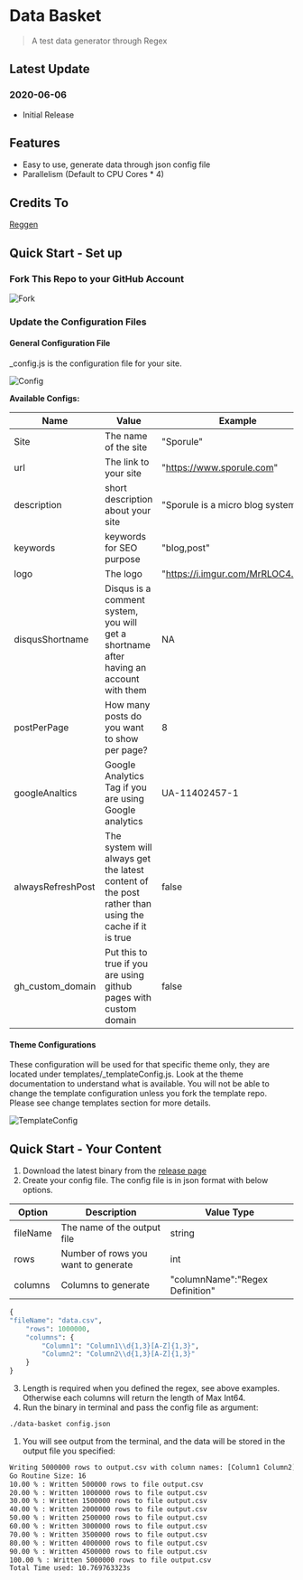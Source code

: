 # Data Basket

> A test data generator through Regex

## Latest Update

### 2020-06-06

- Initial Release

## Features

- Easy to use, generate data through json config file
- Parallelism (Default to CPU Cores * 4)

## Credits To

[Reggen](https://github.com/lucasjones/reggen)

## Quick Start - Set up

### Fork This Repo to your GitHub Account

![Fork](https://i.imgur.com/VSqrEHf.png)

### Update the Configuration Files

#### General Configuration File

_config.js is the configuration file for your site.

![Config](https://i.imgur.com/9Rl3J3B.png)

**Available Configs:**

| Name              | Value                                                                                               | Example                           | Type    |
| ----------------- | --------------------------------------------------------------------------------------------------- | --------------------------------- | ------- |
| Site              | The name of the site                                                                                | "Sporule"                         | string  |
| url               | The link to your site                                                                               | "https://www.sporule.com"         | string  |
| description       | short description about your site                                                                   | "Sporule is a micro blog system"  | string  |
| keywords          | keywords for SEO purpose                                                                            | "blog,post"                       | string  |
| logo              | The logo                                                                                            | "https://i.imgur.com/MrRLOC4.png" | string  |
| disqusShortname   | Disqus is a comment system, you will get a shortname after having an account with them              | NA                                | string  |
| postPerPage       | How many posts do you want to show per page?                                                        | 8                                 | int     |
| googleAnaltics    | Google Analytics Tag if you are using Google analytics                                              | UA-11402457-1                     | string  |
| alwaysRefreshPost | The system will always get the latest content of the post rather than using the cache if it is true | false                             | boolean |
| gh_custom_domain  | Put this to true if you are using github pages with custom domain                                   | false                             | boolean |

#### Theme Configurations

These configuration will be used for that specific theme only, they are located under templates/_templateConfig.js. Look at the theme documentation to understand what is available. You will not be able to change the template configuration unless you fork the template repo. Please see change templates section for more details.

![TemplateConfig](https://i.imgur.com/mVoIG2w.png)

## Quick Start - Your Content

1. Download the latest binary from the [release page](https://github.com/sporule/data-basket/releases)
2. Create your config file. The config file is in json format with below options.

| Option   | Description                         | Value Type                      |
| -------- | ----------------------------------- | ------------------------------- |
| fileName | The name of the output file         | string                          |
| rows     | Number of rows you want to generate | int                             |
| columns  | Columns to generate                 | "columnName":"Regex Definition" |

```python
{
"fileName": "data.csv",
    "rows": 1000000,
    "columns": {
        "Column1": "Column1\\d{1,3}[A-Z]{1,3}",
        "Column2": "Column2\\d{1,3}[A-Z]{1,3}"
    }
}
```
3. Length is required when you defined the regex, see above examples. Otherwise each columns will return the length of Max Int64. 
4. Run the binary in terminal and pass the config file as argument:

```bash
./data-basket config.json
```
1. You will see output from the terminal, and the data will be stored in the output file you specified:

```bash
Writing 5000000 rows to output.csv with column names: [Column1 Column2] 
Go Routine Size: 16 
10.00 % : Written 500000 rows to file output.csv 
20.00 % : Written 1000000 rows to file output.csv 
30.00 % : Written 1500000 rows to file output.csv 
40.00 % : Written 2000000 rows to file output.csv 
50.00 % : Written 2500000 rows to file output.csv 
60.00 % : Written 3000000 rows to file output.csv 
70.00 % : Written 3500000 rows to file output.csv 
80.00 % : Written 4000000 rows to file output.csv 
90.00 % : Written 4500000 rows to file output.csv 
100.00 % : Written 5000000 rows to file output.csv 
Total Time used: 10.769763323s
```

